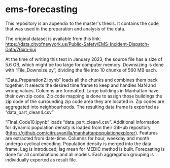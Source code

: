 # ems-forecasting

This repository is an appendix to the master's thesis. It contains the code that was used in the preparation and analysis of the data.

The original dataset is available from this link: https://data.cityofnewyork.us/Public-Safety/EMS-Incident-Dispatch-Data/76xm-jjuj

At the time of writing this text in January 2023, the source file has a size of 5.6 GB, which might be too large for computer memory. Downsizing is done with “File_Downsize.py”, dividing the file into 10 chunks of 560 MB each.

“Data_Preparation2.ipynb” loads all the chunks and combines them back together. It selects the desired time frame to keep and handles NaN and wrong values. Columns are formatted. 
Large buildings in Manhattan have their own zip code. Zip code mapping is done to assign those buildings the zip code of the surrounding zip code area they are located in.
Zip codes are aggregated into neighbourhoods. The resulting data frame is exported as “data_part_clean4.csv”

“Final_Code10.ipynb” loads “data_part_clean4.csv”. Additional information for dynamic population density is loaded from their GitHub repository (https://github.com/citrusvanilla/manhattanpopulationexplorer). Features are extracted from date-time. Columns for hour, weekday and month undergo cyclical encoding. Population density is merged into the data frame. Lag is introduced, lag mean for MEDIC method is built. 
Forecasting is done for all combinations and all models. Each aggregation grouping is individually exported as result file.
